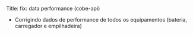 Title: fix: data performance (cobe-api)

- Corrigindo dados de performance de todos os equipamentos (bateria, carregador e empilhadeira)
